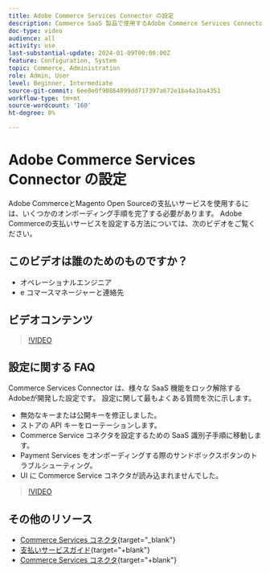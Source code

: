 ```yaml
---
title: Adobe Commerce Services Connector の設定
description: Commerce SaaS 製品で使用するAdobe Commerce Services Connector の設定方法と、一般的な問題の解決方法について説明します。
doc-type: video
audience: all
activity: use
last-substantial-update: 2024-01-09T00:00:00Z
feature: Configuration, System
topic: Commerce, Administration
role: Admin, User
level: Beginner, Intermediate
source-git-commit: 6ee0e0f90864899dd717397a672e1ba4a1ba4351
workflow-type: tm+mt
source-wordcount: '160'
ht-degree: 0%

---
```


# Adobe Commerce Services Connector の設定

Adobe CommerceとMagento Open Sourceの支払いサービスを使用するには、いくつかのオンボーディング手順を完了する必要があります。 Adobe Commerceの支払いサービスを設定する方法については、次のビデオをご覧ください。

## このビデオは誰のためのものですか？

- オペレーショナルエンジニア
- e コマースマネージャーと連絡先

## ビデオコンテンツ

>[!VIDEO](https://video.tv.adobe.com/v/3425958?learn=on)

## 設定に関する FAQ

Commerce Services Connector は、様々な SaaS 機能をロック解除するAdobeが開発した設定です。 設定に関して最もよくある質問を次に示します。

- 無効なキーまたは公開キーを修正しました。
- ストアの API キーをローテーションします。
- Commerce Service コネクタを設定するための SaaS 識別子手順に移動します。
- Payment Services をオンボーディングする際のサンドボックスボタンのトラブルシューティング。
- UI に Commerce Service コネクタが読み込まれませんでした。

>[!VIDEO](https://video.tv.adobe.com/v/3425959?learn=on)

## その他のリソース

- [Commerce Services コネクタ](https://experienceleague.adobe.com/docs/commerce-merchant-services/user-guides/integration-services/saas.html){target="_blank"}
- [支払いサービスガイド](https://experienceleague.adobe.com/docs/commerce-merchant-services/payment-services/guide-overview.html){target="+blank"}
- [Commerce Services コネクタ](https://experienceleague.adobe.com/docs/commerce-merchant-services/user-guides/integration-services/saas.html){target="+blank"}
